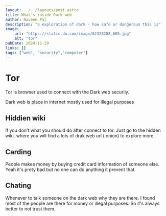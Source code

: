 ```yaml
---
layout: ../../layouts/post.astro
title: What's inside Dark web
author: Naveen Pal
description: "a exploration of dark - how safe or dangerous this is"
image:
    url: "https://static.dw.com/image/62328288_605.jpg"
    alt: "tor"
pubDate: 2024-11-29
links: []
tags: ["web", "security","computer"]
---
```


# Tor
Tor is browser used to connect with the Dark web securily. 

Dark web is place in internet mostly used for illegal purposes
## Hiddien wiki
If you don't what you should do after connect to tor. Just go to the hidden wiki. where you will find a lots of drak web url (.onion) to explore more. 

## Carding
People makes money by buying credit card information of someone else. Yeah it's prety bad but no one can do anything it prevent that.

## Chating
Whenever to talk someone on the dark web why they are there. I found most of the people are there for money or illegal purposes. So it's always better to not trust them.